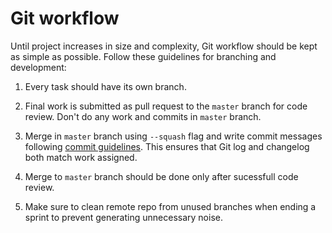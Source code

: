 
# Git workflow

Until project increases in size and complexity, Git workflow should be kept as simple as possible. Follow these guidelines for branching and development:

1. Every task should have its own branch.

2. Final work is submitted as pull request to the `master` branch for code review. Don't do any work and commits in `master` branch.

3. Merge in `master` branch using `--squash` flag and write commit messages following [commit guidelines](https://github.com/angular/angular.js/blob/master/CONTRIBUTING.md#commit). This ensures that Git log and changelog both match work assigned.

4. Merge to `master` branch should be done only after sucessfull code review.

5. Make sure to clean remote repo from unused branches when ending a sprint to prevent generating unnecessary noise.
